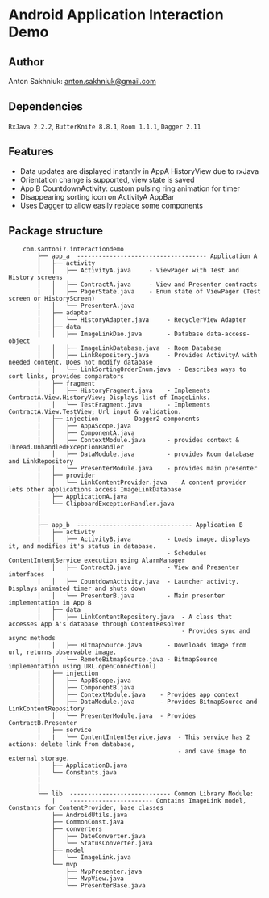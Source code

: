 # Android Application Interaction Demo
## Author
Anton Sakhniuk:  anton.sakhniuk@gmail.com
## Dependencies
`RxJava 2.2.2`, `ButterKnife 8.8.1`, `Room 1.1.1`, `Dagger 2.11`
## Features
- Data updates are displayed instantly in AppA HistoryView due to rxJava
- Orientation change is supported, view state is saved
- App B CountdownActivity: custom pulsing ring animation for timer
- Disappearing sorting icon on ActivityA AppBar
- Uses Dagger to allow easily replace some components
## Package structure
        com.santoni7.interactiondemo
            ├── app_a  ------------------------------------ Application A
            │   ├── activity  
            │   │   ├── ActivityA.java     - ViewPager with Test and History screens
            │   │   ├── ContractA.java     - View and Presenter contracts
            |   │   ├── PagerState.java    - Enum state of ViewPager (Test screen or HistoryScreen)
            |   │   └── PresenterA.java 
            |   ├── adapter
            |   │   └── HistoryAdapter.java     - RecyclerView Adapter
            |   ├── data
            |   │   ├── ImageLinkDao.java       - Database data-access-object
            |   │   ├── ImageLinkDatabase.java  - Room Database 
            |   │   ├── LinkRepository.java     - Provides ActivityA with needed content. Does not modify database
            |   │   └── LinkSortingOrderEnum.java  - Describes ways to sort links, provides comparators
            |   ├── fragment
            |   │   ├── HistoryFragment.java    - Implements ContractA.View.HistoryView; Displays list of ImageLinks.
            |   │   └── TestFragment.java       - Implements ContractA.View.TestView; Url input & validation.
            |   ├── injection      --- Dagger2 components
            |   │   ├── AppAScope.java
            |   │   ├── ComponentA.java
            |   │   ├── ContextModule.java      - provides context & Thread.UnhandledExceptionHandler
            |   │   ├── DataModule.java         - provides Room database and LinkRepository
            |   │   └── PresenterModule.java    - provides main presenter
            |   ├── provider 
            |   │   └── LinkContentProvider.java  - A content provider lets other applications access ImageLinkDatabase
            |   ├── ApplicationA.java
            |   └── ClipboardExceptionHandler.java
            |
            |
            ├── app_b  -------------------------------- Application B
            |   ├── activity
            |   │   ├── ActivityB.java          - Loads image, displays it, and modifies it's status in database.
                                                - Schedules ContentIntentService execution using AlarmManager
            |   │   ├── ContractB.java          - View and Presenter interfaces
            |   │   ├── CountdownActivity.java  - Launcher activity. Displays animated timer and shuts down
            |   │   └── PresenterB.java         - Main presenter implementation in App B
            |   ├── data
            |   │   ├── LinkContentRepository.java  - A class that accesses App A's database through ContentResolver
                                                    - Provides sync and async methods
            |   │   ├── BitmapSource.java       - Downloads image from url, returns observable image.
            |   │   └── RemoteBitmapSource.java - BitmapSource implementation using URL.openConnection()
            |   ├── injection
            |   │   ├── AppBScope.java
            |   │   ├── ComponentB.java
            |   │   ├── ContextModule.java    - Provides app context
            |   │   ├── DataModule.java       - Provides BitmapSource and LinkContentRepository
            |   │   └── PresenterModule.java  - Provides ContractB.Presenter
            |   ├── service
            |   |   └── ContentIntentService.java  - This service has 2 actions: delete link from database, 
                                                   - and save image to external storage. 
            |   ├── ApplicationB.java
            |   └── Constants.java
            |
            |
            └── lib  ---------------------------- Common Library Module:
                |    ----------------------- Contains ImageLink model, Constants for ContentProvider, base classes
                ├── AndroidUtils.java
                ├── CommonConst.java
                ├── converters
                │   ├── DateConverter.java
                │   └── StatusConverter.java
                ├── model
                │   └── ImageLink.java
                └── mvp
                    ├── MvpPresenter.java
                    ├── MvpView.java
                    └── PresenterBase.java
